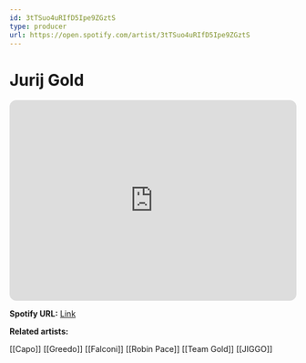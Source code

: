 ```yaml
---
id: 3tTSuo4uRIfD5Ipe9ZGztS
type: producer
url: https://open.spotify.com/artist/3tTSuo4uRIfD5Ipe9ZGztS
---
```

# Jurij Gold

<iframe style="border-radius:12px" src="https://open.spotify.com/embed/artist/3tTSuo4uRIfD5Ipe9ZGztS" width="100%" height="352" frameBorder="0" allowfullscreen="" allow="autoplay; clipboard-write; encrypted-media; fullscreen; picture-in-picture" loading="lazy"></iframe>

**Spotify URL:** [Link](https://open.spotify.com/artist/3tTSuo4uRIfD5Ipe9ZGztS)

**Related artists:**

[[Capo]]
[[Greedo]]
[[Falconi]]
[[Robin Pace]]
[[Team Gold]]
[[JIGGO]]
